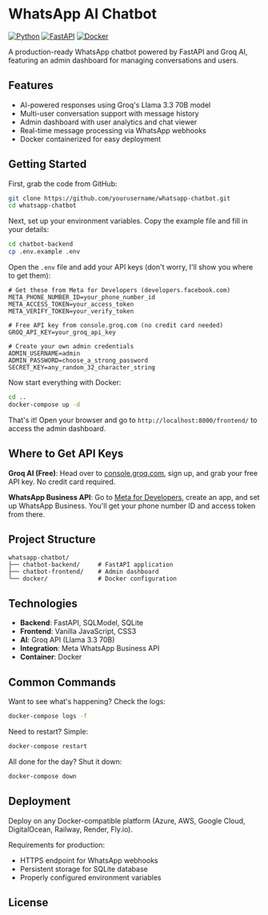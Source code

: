 # WhatsApp AI Chatbot

[![Python](https://img.shields.io/badge/Python-3.11-blue.svg)](https://www.python.org/downloads/)
[![FastAPI](https://img.shields.io/badge/FastAPI-latest-green.svg)](https://fastapi.tiangolo.com/)
[![Docker](https://img.shields.io/badge/Docker-ready-blue.svg)](https://www.docker.com/)

A production-ready WhatsApp chatbot powered by FastAPI and Groq AI, featuring an admin dashboard for managing conversations and users.

## Features

- AI-powered responses using Groq's Llama 3.3 70B model
- Multi-user conversation support with message history
- Admin dashboard with user analytics and chat viewer
- Real-time message processing via WhatsApp webhooks
- Docker containerized for easy deployment

## Getting Started

First, grab the code from GitHub:
```bash
git clone https://github.com/yourusername/whatsapp-chatbot.git
cd whatsapp-chatbot
```

Next, set up your environment variables. Copy the example file and fill in your details:
```bash
cd chatbot-backend
cp .env.example .env
```

Open the `.env` file and add your API keys (don't worry, I'll show you where to get them):
```env
# Get these from Meta for Developers (developers.facebook.com)
META_PHONE_NUMBER_ID=your_phone_number_id
META_ACCESS_TOKEN=your_access_token
META_VERIFY_TOKEN=your_verify_token

# Free API key from console.groq.com (no credit card needed)
GROQ_API_KEY=your_groq_api_key

# Create your own admin credentials
ADMIN_USERNAME=admin
ADMIN_PASSWORD=choose_a_strong_password
SECRET_KEY=any_random_32_character_string
```

Now start everything with Docker:
```bash
cd ..
docker-compose up -d
```

That's it! Open your browser and go to `http://localhost:8000/frontend/` to access the admin dashboard.

## Where to Get API Keys

**Groq AI (Free)**: Head over to [console.groq.com](https://console.groq.com), sign up, and grab your free API key. No credit card required.

**WhatsApp Business API**: Go to [Meta for Developers](https://developers.facebook.com/), create an app, and set up WhatsApp Business. You'll get your phone number ID and access token from there.

## Project Structure

```
whatsapp-chatbot/
├── chatbot-backend/     # FastAPI application
├── chatbot-frontend/    # Admin dashboard
└── docker/              # Docker configuration
```

## Technologies

- **Backend**: FastAPI, SQLModel, SQLite
- **Frontend**: Vanilla JavaScript, CSS3
- **AI**: Groq API (Llama 3.3 70B)
- **Integration**: Meta WhatsApp Business API
- **Container**: Docker

## Common Commands

Want to see what's happening? Check the logs:
```bash
docker-compose logs -f
```

Need to restart? Simple:
```bash
docker-compose restart
```

All done for the day? Shut it down:
```bash
docker-compose down
```

## Deployment

Deploy on any Docker-compatible platform (Azure, AWS, Google Cloud, DigitalOcean, Railway, Render, Fly.io).

Requirements for production:
- HTTPS endpoint for WhatsApp webhooks
- Persistent storage for SQLite database
- Properly configured environment variables

## License
